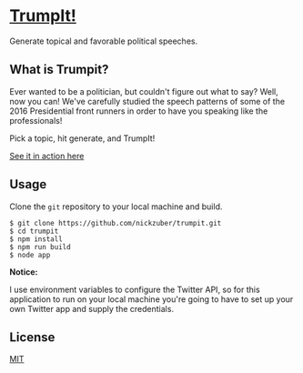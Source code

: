 # [TrumpIt!](http://www.drump.fit)

Generate topical and favorable political speeches.

## What is Trumpit?

Ever wanted to be a politician, but couldn't figure out what to say? Well, now you can! We've carefully studied the speech patterns of some of the 2016 Presidential front runners in order to have you speaking like the professionals!

Pick a topic, hit generate, and TrumpIt! 

[See it in action here](http://www.drump.fit)

## Usage

Clone the `git` repository to your local machine and build.

```
$ git clone https://github.com/nickzuber/trumpit.git
$ cd trumpit
$ npm install
$ npm run build
$ node app
```

**Notice:**

I use environment variables to configure the Twitter API, so for this application to run on your local machine you're going to have to set up your own Twitter app and supply the credentials.

## License
[MIT](https://opensource.org/licenses/MIT)

